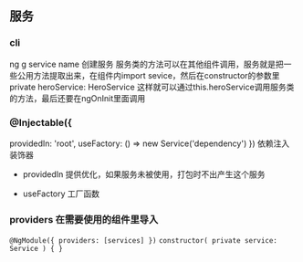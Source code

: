 ## 服务

### cli

ng g service name 创建服务
服务类的方法可以在其他组件调用，服务就是把一些公用方法提取出来，在组件内import sevice，然后在constructor的参数里private heroService: HeroService
这样就可以通过this.heroService调用服务类的方法，最后还要在ngOnInit里面调用

### @Injectable({
  providedIn: 'root',
  useFactory: () => new Service('dependency')
}) 依赖注入装饰器

* providedIn 提供优化，如果服务未被使用，打包时不出产生这个服务

* useFactory 工厂函数


### providers 在需要使用的组件里导入
`
@NgModule({
  providers: [services]
})
`
`
constructor(
    private service: Service
  ) { }
`




